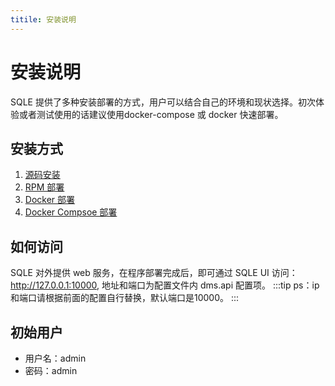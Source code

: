 ```yaml
---
titile: 安装说明
---
```

# 安装说明
SQLE 提供了多种安装部署的方式，用户可以结合自己的环境和现状选择。初次体验或者测试使用的话建议使用docker-compose 或 docker 快速部署。
## 安装方式
1. [源码安装](./source.md)
2. [RPM 部署](./rpm.md)
3. [Docker 部署](./Docker.md)
4. [Docker Compsoe 部署](./DockerCompose.md)
## 如何访问
SQLE 对外提供 web 服务，在程序部署完成后，即可通过 SQLE UI 访问：http://127.0.0.1:10000, 地址和端口为配置文件内 dms.api 配置项。
:::tip
ps：ip 和端口请根据前面的配置自行替换，默认端口是10000。
:::
## 初始用户
* 用户名：admin
* 密码：admin